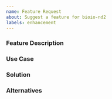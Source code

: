 ```yaml
---
name: Feature Request
about: Suggest a feature for bioio-nd2
labels: enhancement
---
```


<!--
  ⚠️⚠️ Please do the following before submitting: ⚠️⚠️

  📖 Please read our Code of Conduct.
  🔎 Please search existing issues to avoid creating duplicates.
-->

### Feature Description

<!-- A clear and concise description of the feature you're requesting. -->

### Use Case

<!-- Please provide a use case to help us understand your request in context. -->

### Solution

<!-- Please describe your ideal solution. -->

### Alternatives

<!-- Please describe any alternatives you've considered, even if you've dismissed them. -->
